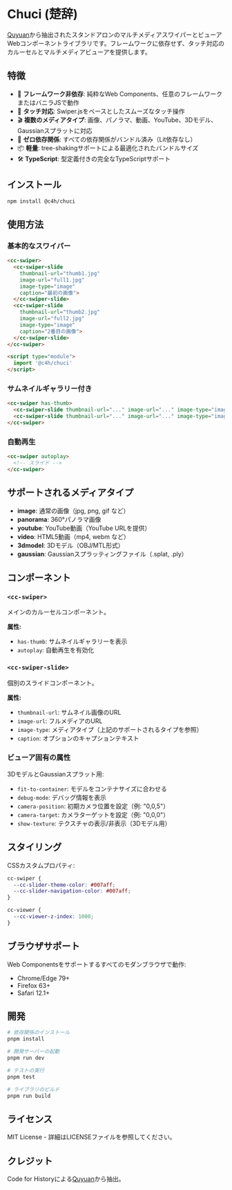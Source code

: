 # Chuci (楚辞)

[Quyuan](https://github.com/code4history/Quyuan)から抽出されたスタンドアロンのマルチメディアスワイパーとビューアWebコンポーネントライブラリです。フレームワークに依存せず、タッチ対応のカルーセルとマルチメディアビューアを提供します。

## 特徴

- 🚀 **フレームワーク非依存**: 純粋なWeb Components、任意のフレームワークまたはバニラJSで動作
- 📱 **タッチ対応**: Swiper.jsをベースとしたスムーズなタッチ操作
- 🎬 **複数のメディアタイプ**: 画像、パノラマ、動画、YouTube、3Dモデル、Gaussianスプラットに対応
- 🔧 **ゼロ依存関係**: すべての依存関係がバンドル済み（Lit依存なし）
- 📦 **軽量**: tree-shakingサポートによる最適化されたバンドルサイズ
- 🛠️ **TypeScript**: 型定義付きの完全なTypeScriptサポート

## インストール

```bash
npm install @c4h/chuci
```

## 使用方法

### 基本的なスワイパー

```html
<cc-swiper>
  <cc-swiper-slide 
    thumbnail-url="thumb1.jpg" 
    image-url="full1.jpg" 
    image-type="image"
    caption="最初の画像">
  </cc-swiper-slide>
  <cc-swiper-slide 
    thumbnail-url="thumb2.jpg" 
    image-url="full2.jpg" 
    image-type="image"
    caption="2番目の画像">
  </cc-swiper-slide>
</cc-swiper>

<script type="module">
  import '@c4h/chuci'
</script>
```

### サムネイルギャラリー付き

```html
<cc-swiper has-thumb>
  <cc-swiper-slide thumbnail-url="..." image-url="..." image-type="image"></cc-swiper-slide>
  <cc-swiper-slide thumbnail-url="..." image-url="..." image-type="image"></cc-swiper-slide>
</cc-swiper>
```

### 自動再生

```html
<cc-swiper autoplay>
  <!-- スライド -->
</cc-swiper>
```

## サポートされるメディアタイプ

- **image**: 通常の画像（jpg, png, gif など）
- **panorama**: 360°パノラマ画像
- **youtube**: YouTube動画（YouTube URLを提供）
- **video**: HTML5動画（mp4, webm など）
- **3dmodel**: 3Dモデル（OBJ/MTL形式）
- **gaussian**: Gaussianスプラッティングファイル（.splat, .ply）

## コンポーネント

### `<cc-swiper>`

メインのカルーセルコンポーネント。

**属性:**
- `has-thumb`: サムネイルギャラリーを表示
- `autoplay`: 自動再生を有効化

### `<cc-swiper-slide>`

個別のスライドコンポーネント。

**属性:**
- `thumbnail-url`: サムネイル画像のURL
- `image-url`: フルメディアのURL
- `image-type`: メディアタイプ（上記のサポートされるタイプを参照）
- `caption`: オプションのキャプションテキスト

### ビューア固有の属性

3DモデルとGaussianスプラット用:
- `fit-to-container`: モデルをコンテナサイズに合わせる
- `debug-mode`: デバッグ情報を表示
- `camera-position`: 初期カメラ位置を設定（例: "0,0,5"）
- `camera-target`: カメラターゲットを設定（例: "0,0,0"）
- `show-texture`: テクスチャの表示/非表示（3Dモデル用）

## スタイリング

CSSカスタムプロパティ:

```css
cc-swiper {
  --cc-slider-theme-color: #007aff;
  --cc-slider-navigation-color: #007aff;
}

cc-viewer {
  --cc-viewer-z-index: 1000;
}
```

## ブラウザサポート

Web Componentsをサポートするすべてのモダンブラウザで動作:
- Chrome/Edge 79+
- Firefox 63+
- Safari 12.1+

## 開発

```bash
# 依存関係のインストール
pnpm install

# 開発サーバーの起動
pnpm run dev

# テストの実行
pnpm test

# ライブラリのビルド
pnpm run build
```

## ライセンス

MIT License - 詳細はLICENSEファイルを参照してください。

## クレジット

Code for Historyによる[Quyuan](https://github.com/code4history/Quyuan)から抽出。